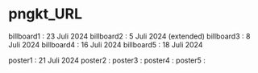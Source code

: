 # pngkt_URL

billboard1 : 23 Juli 2024
billboard2 : 5 Juli 2024 (extended)
billboard3 : 8 Juli 2024
billboard4 : 16 Juli 2024
billboard5 : 18 Juli 2024

poster1 : 21 Juli 2024
poster2 :
poster3 :
poster4 :
poster5 :
